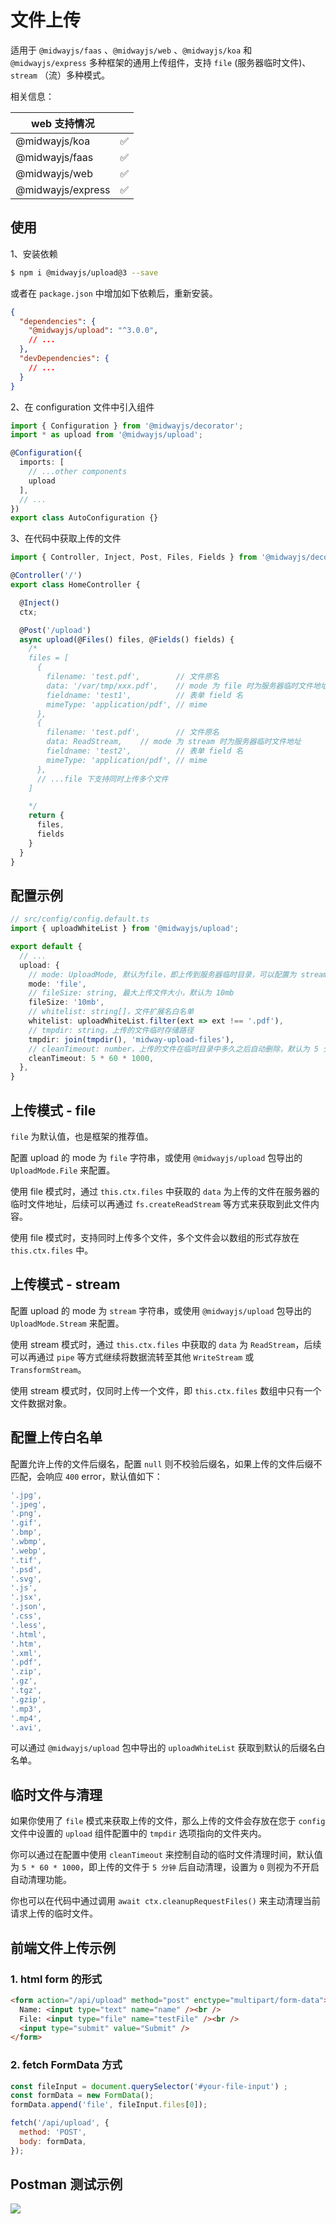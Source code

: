 # 文件上传

适用于 `@midwayjs/faas` 、`@midwayjs/web` 、`@midwayjs/koa` 和 `@midwayjs/express` 多种框架的通用上传组件，支持 `file` (服务器临时文件)、`stream` （流）多种模式。

相关信息：

| web 支持情况      |      |
| ----------------- | ---- |
| @midwayjs/koa     | ✅    |
| @midwayjs/faas    | ✅    |
| @midwayjs/web     | ✅    |
| @midwayjs/express | ✅    |



## 使用

1、安装依赖

```bash
$ npm i @midwayjs/upload@3 --save
```

或者在 `package.json` 中增加如下依赖后，重新安装。

```json
{
  "dependencies": {
    "@midwayjs/upload": "^3.0.0",
    // ...
  },
  "devDependencies": {
    // ...
  }
}
```



2、在 configuration 文件中引入组件

```typescript
import { Configuration } from '@midwayjs/decorator';
import * as upload from '@midwayjs/upload';

@Configuration({
  imports: [
    // ...other components
    upload
  ],
  // ...
})
export class AutoConfiguration {}
```

3、在代码中获取上传的文件

```typescript
import { Controller, Inject, Post, Files, Fields } from '@midwayjs/decorator';

@Controller('/')
export class HomeController {

  @Inject()
  ctx;

  @Post('/upload')
  async upload(@Files() files, @Fields() fields) {
    /*
    files = [
      {
        filename: 'test.pdf',        // 文件原名
        data: '/var/tmp/xxx.pdf',    // mode 为 file 时为服务器临时文件地址
        fieldname: 'test1',          // 表单 field 名
        mimeType: 'application/pdf', // mime
      },
      {
        filename: 'test.pdf',        // 文件原名
        data: ReadStream,    // mode 为 stream 时为服务器临时文件地址
        fieldname: 'test2',          // 表单 field 名
        mimeType: 'application/pdf', // mime
      },
      // ...file 下支持同时上传多个文件
    ]

    */
    return {
      files,
      fields
    }
  }
}
```


## 配置示例
```typescript
// src/config/config.default.ts
import { uploadWhiteList } from '@midwayjs/upload';

export default {
  // ...
  upload: {
    // mode: UploadMode, 默认为file，即上传到服务器临时目录，可以配置为 stream
    mode: 'file',
    // fileSize: string, 最大上传文件大小，默认为 10mb
    fileSize: '10mb',
    // whitelist: string[]，文件扩展名白名单
    whitelist: uploadWhiteList.filter(ext => ext !== '.pdf'),
    // tmpdir: string，上传的文件临时存储路径
    tmpdir: join(tmpdir(), 'midway-upload-files'),
    // cleanTimeout: number，上传的文件在临时目录中多久之后自动删除，默认为 5 分钟
    cleanTimeout: 5 * 60 * 1000,
  },
}

```



## 上传模式 - file

`file` 为默认值，也是框架的推荐值。

配置 upload 的 mode 为 `file` 字符串，或使用 `@midwayjs/upload` 包导出的 `UploadMode.File` 来配置。

使用 file 模式时，通过 `this.ctx.files` 中获取的 `data` 为上传的文件在服务器的临时文件地址，后续可以再通过 `fs.createReadStream` 等方式来获取到此文件内容。

使用 file 模式时，支持同时上传多个文件，多个文件会以数组的形式存放在 `this.ctx.files` 中。



## 上传模式 - stream

配置 upload 的 mode 为 `stream` 字符串，或使用 `@midwayjs/upload` 包导出的 `UploadMode.Stream` 来配置。


使用 stream 模式时，通过 `this.ctx.files` 中获取的 `data` 为 `ReadStream`，后续可以再通过 `pipe` 等方式继续将数据流转至其他 `WriteStream` 或 `TransformStream`。


使用 stream 模式时，仅同时上传一个文件，即 `this.ctx.files` 数组中只有一个文件数据对象。



## 配置上传白名单

配置允许上传的文件后缀名，配置 `null` 则不校验后缀名，如果上传的文件后缀不匹配，会响应 `400` error，默认值如下：
```ts
'.jpg',
'.jpeg',
'.png',
'.gif',
'.bmp',
'.wbmp',
'.webp',
'.tif',
'.psd',
'.svg',
'.js',
'.jsx',
'.json',
'.css',
'.less',
'.html',
'.htm',
'.xml',
'.pdf',
'.zip',
'.gz',
'.tgz',
'.gzip',
'.mp3',
'.mp4',
'.avi',
```

可以通过 `@midwayjs/upload` 包中导出的 `uploadWhiteList` 获取到默认的后缀名白名单。



## 临时文件与清理


如果你使用了 `file` 模式来获取上传的文件，那么上传的文件会存放在您于 `config` 文件中设置的 `upload` 组件配置中的 `tmpdir` 选项指向的文件夹内。

你可以通过在配置中使用 `cleanTimeout` 来控制自动的临时文件清理时间，默认值为 `5 * 60 * 1000`，即上传的文件于 `5 分钟` 后自动清理，设置为 `0` 则视为不开启自动清理功能。

你也可以在代码中通过调用 `await ctx.cleanupRequestFiles()` 来主动清理当前请求上传的临时文件。



## 前端文件上传示例

### 1. html form 的形式

```html
<form action="/api/upload" method="post" enctype="multipart/form-data">
  Name: <input type="text" name="name" /><br />
  File: <input type="file" name="testFile" /><br />
  <input type="submit" value="Submit" />
</form>
```

### 2. fetch FormData 方式
```js
const fileInput = document.querySelector('#your-file-input') ;
const formData = new FormData();
formData.append('file', fileInput.files[0]);

fetch('/api/upload', {
  method: 'POST',
  body: formData,
});
```



## Postman 测试示例

![](https://img.alicdn.com/imgextra/i4/O1CN01iv9ESW1uIShNiRjBF_!!6000000006014-2-tps-2086-1746.png)
